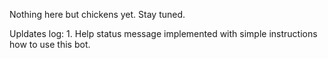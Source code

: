 Nothing here but chickens yet. Stay tuned.

Upldates log:
    1. Help status message implemented with simple instructions how to use this bot.